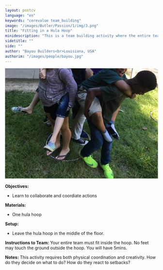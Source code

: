 ```yaml
---
layout: postcv
language: "en"
keywords: "corevalue team_building"
image: "/images/Butler/Passion/1/img/3.png"
title: "Fitting in a Hula Hoop"
minidescription: "This is a team building activity where the entire team must fit in a small area."
sidetitle: ""
side: ""
author: "Bayou Builders<br>Louisiana, USA"
authorim: "/images/people/bayou.jpg"
---
```



<img src="/images/CoreValues/HulaHoopFit.jpg" style="max-width: 100%">

<b>Objectives:</b>
- Learn to collaborate and coordiate actions

<b>Materials:</b>
- One hula hoop

<b>Setup:</b>
- Leave the hula hoop in the middle of the floor.

<b>Instructions to Team:</b>
Your entire team must fit inside the hoop.  No feet may touch the ground outside the hoop. You will have 5mins.

<b>Notes:</b>
This activity requires both physical coordination and creativity.  How do they decide on what to do? How do they react to setbacks?



